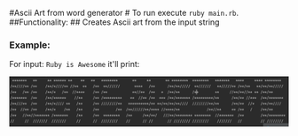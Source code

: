 #Ascii Art from word generator #
To run execute `ruby main.rb`.
##Functionality: ##
Creates Ascii art from the input string

### Example: ##
For input: `Ruby is Awesome`
it'll print:

![Output](https://github.com/faiz-ul-hassan747284/ascii-art-form-word-generator-using-ruby/blob/main/output.png?raw=true)

